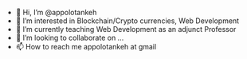 - 👋 Hi, I’m @appolotankeh
- 👀 I’m interested in Blockchain/Crypto currencies, Web Development
- 🌱 I’m currently teaching Web Development as an adjunct Professor
- 💞️ I’m looking to collaborate on ...
- 📫 How to reach me appolotankeh at gmail

<!---
appolotankeh/appolotankeh is a ✨ special ✨ repository because its `README.md` (this file) appears on your GitHub profile.
You can click the Preview link to take a look at your changes.
--->

